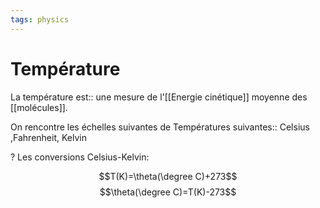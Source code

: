 ```yaml
---
tags: physics 
---
```


# Température

La température est:: une mesure de l'[[Energie cinétique]] moyenne des [[molécules]]. 

On rencontre les échelles suivantes de Températures suivantes:: Celsius ,Fahrenheit, Kelvin

?
Les conversions Celsius-Kelvin:

$$T(K)=\theta(\degree C)+273$$
$$\theta(\degree C)=T(K)-273$$